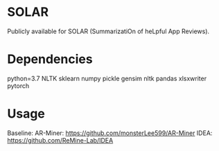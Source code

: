 # SOLAR

Publicly available for SOLAR (SummarizatiOn of heLpful App Reviews).



# Dependencies
python=3.7
NLTK
sklearn
numpy
pickle
gensim
nltk
pandas
xlsxwriter
pytorch



# Usage







Baseline:
AR-Miner: https://github.com/monsterLee599/AR-Miner
IDEA: https://github.com/ReMine-Lab/IDEA
